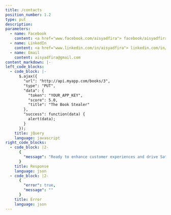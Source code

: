 ```yaml
---
title: /contacts
position_number: 1.2
type: put
description: 
parameters:
  - name: Facebook
    content: <a href="www.facebook.com/aisyadfira"> facebook/aisyadfira </a>
  - name: LinkedIn
    content: <a href="www.linkedin.com/in/aisyadfira"> linkedin.com/in/aisyadfira </a>
  - name: Email
    content: aisyadfira@gmail.com
content_markdown: |-
left_code_blocks:
  - code_block: |-
      $.ajax({
        "url": "http://api.myapp.com/books/3",
        "type": "PUT",
        "data": {
          "token": "YOUR_APP_KEY",
          "score": 5.0,
          "title": "The Book Stealer"
        },
        "success": function(data) {
          alert(data);
        }
      });
    title: jQuery
    language: javascript
right_code_blocks:
  - code_block: |2-
      {
        "message": "Ready to enhance customer experiences and drive Satisfaction?  I'll deliver outstanding support for your company!"    
      }
    title: Response
    language: json
  - code_block: |2-
      {
        "error": true,
        "message": ""
      }
    title: Error
    language: json
---
```

